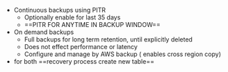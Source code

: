 - Continuous backups using PITR 
	- Optionally enable for last 35 days 
	- ==PITR FOR ANYTIME IN BACKUP WINDOW== 
- On demand backups 
	- Full backups for long term retention, until explicitly deleted 
	- Does not effect performance or latency 
	- Configure and manage by AWS backup ( enables cross region copy)
- for both ==recovery process create new table== 